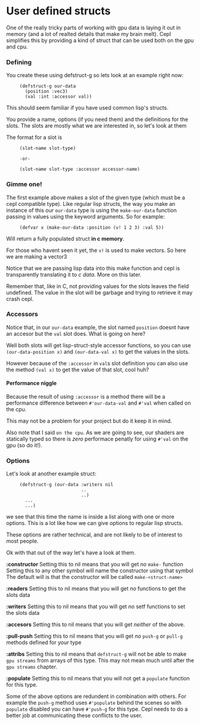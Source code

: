 # User defined structs

One of the really tricky parts of working with gpu data is laying it out in memory (and a lot of realted details that make my brain melt). Cepl simplifies this by providing a kind of struct that can be used both on the gpu and cpu.

### Defining

You create these using defstruct-g so lets look at an example right now:

```
     (defstruct-g our-data
       (position :vec3)
       (val :int :accessor val))
```

This should seem familiar if you have used common lisp's structs.

You provide a name, options (if you need them) and the definitions for the slots. The slots are mostly what we are interested in, so let's look at them

The format for a slot is

```
     (slot-name slot-type)

     -or-

     (slot-name slot-type :accessor accessor-name)
```

### Gimme one!

The first example above makes a slot of the given type (which must be a cepl compatible type). Like regular lisp structs, the way you make an instance of this our `our-data` type is using the `make-our-data` function passing in values using the keyword arguments. So for example:

```
     (defvar x (make-our-data :position (v! 1 2 3) :val 5))
```

Will return a fully populated struct **in c memory**.

For those who havent seen it yet, the `v!` is used to make vectors. So here we are making a vector3

Notice that we are passing lisp data into this make function and cepl is transparently translating it to *c data*. More on this later.

Remember that, like in C, not providing values for the slots leaves the field undefined. The value in the slot will be garbage and trying to retrieve it may crash cepl.

### Accessors

Notice that, in our `our-data` example, the slot named `position` doesnt have an accesor but the `val` slot does. What is going on here?

Well both slots will get lisp-struct-style accessor functions, so you can use `(our-data-position x)` and `(our-data-val x)` to get the values in the slots.

However because of the `:accessor` in `val`s slot definition you can also use the method `(val x)` to get the value of that slot, cool huh?

#### Performance niggle

Because the result of using `:accessor` is a method there will be a performance difference between `#'our-data-val` and `#'val` when called on the cpu.

This may not be a problem for your project but do it keep it in mind.

Also note that I said `on the cpu`. As we are going to see, our shaders are statically typed so there is *zero* performace penatly for using `#'val` on the gpu (so do it!).

### Options

Let's look at another example struct:

```
     (defstruct-g (our-data :writers nil
                            ..
                            ..)
       ...
       ...)
```

we see that this time the name is inside a list along with one or more options. This is a lot like how we can give options to regular lisp structs.

These options are rather technical, and are not likely to be of interest to most people.

Ok with that out of the way let's have a look at them.

**:constructor**
Setting this to nil means that you will get *no* `make-` function
Setting this to any other symbol will name the constructor using that symbol
The default will is that the constructor will be called `make-<struct-name>`

**:readers**
Setting this to nil means that you will get *no* functions to get the slots data

**:writers**
Setting this to nil means that you will get *no* setf functions to set the slots data

**:accesors**
Setting this to nil means that you will get *neither* of the above.

**:pull-push**
Setting this to nil means that you will get *no* `push-g` or `pull-g` methods defined for your type

**:attribs**
Setting this to nil means that `defstruct-g` will not be able to make `gpu streams` from arrays of this type. This may not mean much until after the `gpu streams` chapter.

**:populate**
Setting this to nil means that you will not get a `populate` function for this type.


Some of the above options are redundent in combination with others. For example the `push-g` method uses `#'populate` behind the scenes so with `populate` disabled you can have `#'push-g` for this type. Cepl needs to do a better job at communicating these conflicts to the user.

